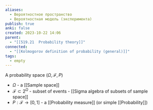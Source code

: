 ```yaml
---
aliases:
  - Вероятностное пространство
  - Вероятностная модель (эксперимента)
publish: true
anki: false
created: 2023-10-22 14:06
parent:
  - "[[519.21  Probability theory]]"
connected:
  - "[[Kolmogorov definition of probability (general)]]"
tags:
  - empty
---
```

A probability space $(\Omega, \mathcal{F}, P)$
- $\Omega$ - a [[Sample space]]
- $\mathcal{F} \subset 2^{\Omega}$  - subset of events - [[Sigma algebra of subsets of sample space]]
- $P: \mathcal{F} \rightarrow [0, 1]$ - a [[Probability measure]] (or simple [[Probability]])












